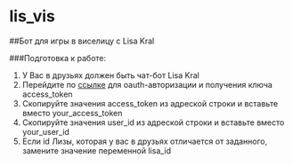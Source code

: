 # lis_vis
##Бот для игры в виселицу с Lisa Kral

###Подготовка к работе:
1. У Вас в друзьях должен быть чат-бот Lisa Kral
2. Перейдите по [ссылке](https://oauth.vk.com/authorize?client_id=5429354&display=page&redirect_uri=https://oauth.vk.com/blank.html&scope=messages&response_type=token&v=5.50) для oauth-авторизации и получения ключа access_token
3. Скопируйте значения access_token из адреской строки и вставьте вместо your_access_token
4. Скопируйте значения user_id из адреской строки и вставьте вместо your_user_id
5. Если id Лизы, которая у вас в друзьях отличается от заданного, замените значение переменной lisa_id
